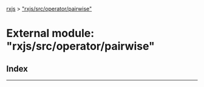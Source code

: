 [rxjs](../README.md) > ["rxjs/src/operator/pairwise"](../modules/_rxjs_src_operator_pairwise_.md)

# External module: "rxjs/src/operator/pairwise"

## Index

---

